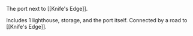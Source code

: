 The port next to [[Knife's Edge]].

Includes 1 lighthouse, storage, and the port itself.
Connected by a road to [[Knife's Edge]].
